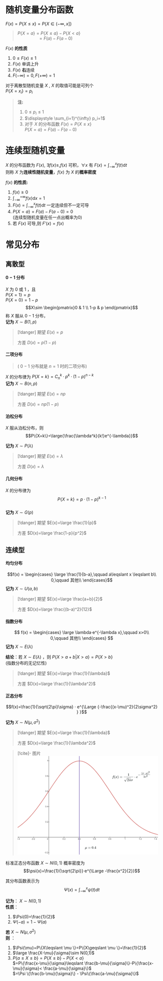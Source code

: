 # 随机变量分布函数
$F(x)=P\{X\leqslant x\}=P\{X\in (-\infty,x]\}$
> $P\{X=a\}=P\{X\leqslant a\}-P\{X<a\}$  
> $\qquad \   \qquad =F(a)-F(a-0)$

$F(x)$ **的性质**
1. $0\leqslant F(x) \leqslant 1$  
2. $F(x)$ 单调上升  
3. $F(x)$ **右**连续  
4. $F(-\infty)=0,F(+\infty)=1$

对于离散型随机变量 $X$ , $X$ 的取值可能是可列个  
$P\{X =x_i\}=p_i$

> **注:**
> 1. $0\leqslant p_i \leqslant 1$  
> 2. $\displaystyle \sum_{i=1}^{\infty} p_i=1$
> 3. 对于 $X$ 的分布函数 $F(x)=P\{X\leqslant x\}$  
>     $P\{X=a\}=F(a)-F(a-0)$  

# 连续型随机变量
 $X$ 的分布函数为 $F(x),$ $\exists f(x) \geqslant ,f(x)$ 可积，$\forall x$ 有 $F(x)=\int_{-\infty}^{x} f(t)\mathrm{d}t$   
则称 $X$ 为**连续性随机变量**，$f(x)$ 为 $X$ 的**概率密度**

$f(x)$  **的性质:**
1. $f(x)\geqslant 0$ 
2. $\int_{-\infty}^{+\infty} f(x)\mathrm{d}x=1$   
3. $F(x)=\int_{-\infty}^{x} f(t)\mathrm{d}t$ 一定连续但不一定可导  
4. $P\{X=a\}=F(a)-F(a-0)=0$  
   (连续型随机变量在任一点出概率为0)
5. 若 $F(x)$ 可导,则 $F'(x)=f(x)$


# 常见分布
## 离散型
####  $0-1$ 分布
$X$ 为 $0$ 或 $1$ ，且  
$P\{X=1\}=p$  
$P\{X=0\}=1-p$ 
$$X\sim \begin{pmatrix}0 & 1 \\ 1-p & p \end{pmatrix}$$
称 $X$ 服从 $0-1$ 分布，  
**记为** $X\sim B(1,p)$  
> [!danger] 期望 $E(x)=p$ </p>方差 $D(x)=p(1-p)$ 

#### 二项分布
> ( $0-1$ 分布就是 $n=1$ 时的二项分布)  

$X$ 的分布律为 $P\{X=k\}=C_n^k·p^k·(1-p)^{n-k}$   
 **记为** $X\sim B(n,p)$  

> [!danger] 期望 $E(x)=np$ </p>方差 $D(x)=np(1-p)$ 

#### 泊松分布
$X$ 服从泊松分布，则 $$P\{X=k\}=\large{\frac{\lambda^k}{k!}e^{-\lambda}}$$

**记为** $X\sim P(\lambda)$  

> [!danger] 期望 $E(x)=\lambda$ </p>方差 $D(x)=\lambda$ 

#### 几何分布

$X$ 的分布律为 $$P\{X=k\}=p·(1-p)^{k-1}$$   
**记为** $X\sim G(p)$  

> [!danger] 期望 $E(x)=\large \frac{1}{p}$ </p>方差 $D(x)=\large \frac{1-p}{p^2}$ 

## 连续型
#### 均匀分布
$$f(x) = 
 \begin{cases}
 \large \frac{1}{b-a},\qquad a\leqslant x
 \leqslant b\\
 0,\qquad 其他\\
 \end{cases}$$
**记为** $X\sim U(a,b)$  

> [!danger] 期望 $E(x)=\large \frac{a+b}{2}$ </p>方差 $D(x)=\large \frac{(b-a)^2}{12}$ 

#### 指数分布
$$
 f(x) = 
 \begin{cases}
 \large \lambda·e^{-\lambda x},\qquad x>0\\
 0,\qquad 其他\\
 \end{cases}
$$
**记为** $X\sim E(\lambda)$  

**结论**：若 $X\sim E(\lambda)$ ，则 $P\{X>a+b | X>a\}=P\{X>b\}$  
(指数分布的无记忆性)


> [!danger] 期望 $E(x)=\large \frac{1}{\lambda}$ </p>方差 $D(x)=\large \frac{1}{\lambda^2}$ 

#### 正态分布
$$f(x)=\frac{1}{\sqrt{2\pi}\sigma} · e^{\Large {-\frac{(x-\mu)^2}{2\sigma^2} } }$$

**记为** $X\sim N(\mu,\sigma^2)$  


> [!danger] 期望 $E(x)=\large \frac{1}{\lambda}$ </p>方差 $D(x)=\large \frac{1}{\lambda^2}$ 

> [!cite]- 图片 
> ![图 0](../../images/4bde456c6b95d408330c5a3d7883e3011de523dbf26dcbf07157e2ec7dfe9228.png)  

标准正态分布函数 $X\sim N(0,1)$ 概率密度为 $$\psi(x)=\frac{1}{\sqrt{2\pi}}·e^{\Large -\frac{x^2}{2}}$$  

其分布函数表示为 $$\Psi(x)=\int^x_{- \infty }\psi(t)dt$$

**记为**： $X\sim N(0,1)$   
**性质**：  
1. $\Psi(0)=\frac{1}{2}$  
2. $\Psi(-a)=1-\Psi(a)$  

**若** $X\sim N(\mu,\sigma^2)$  
**则** ：
1. $\Psi(\mu)=P\{X\leqslant \mu \}=P\{X\geqslant \mu \}=\frac{1}{2}$   
2. $\large \frac{X-\mu}{\sigma}\sim N(0,1)$  
3. $P\{a\leqslant X\leqslant b \}=P\{X\leqslant b\}-P\{X<a\}$  
   $=P\{\frac{x-\mu}{\sigma}\leqslant \frac{b-\mu}{\sigma}\}-P\{\frac{x-\mu}{\sigma}< \frac{a-\mu}{\sigma}\}$  
   $=\Psi \{\frac{b-\mu}{\sigma}\} - \Psi\{\frac{a-\mu}{\sigma}\}$  

